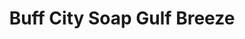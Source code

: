 ---
title: "Buff City Soap Gulf Breeze"
url: /gulf-breeze/buff-city-soap-gulf-breeze/
shop: beauty
---